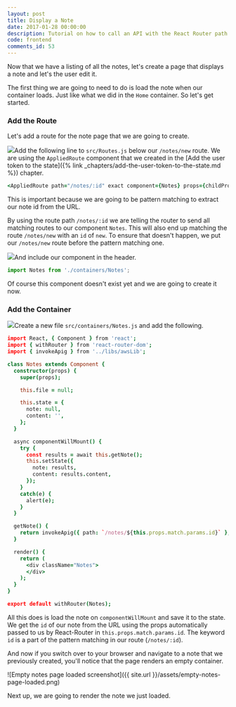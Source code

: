 ```yaml
---
layout: post
title: Display a Note
date: 2017-01-28 00:00:00
description: Tutorial on how to call an API with the React Router path parameter in your React.js app.
code: frontend
comments_id: 53
---
```


Now that we have a listing of all the notes, let's create a page that displays a note and let's the user edit it.

The first thing we are going to need to do is load the note when our container loads. Just like what we did in the `Home` container. So let's get started.

### Add the Route

Let's add a route for the note page that we are going to create.

<img class="code-marker" src="{{ site.url }}/assets/s.png" />Add the following line to `src/Routes.js` below our `/notes/new` route. We are using the `AppliedRoute` component that we created in the [Add the user token to the state]({% link _chapters/add-the-user-token-to-the-state.md %}) chapter.

``` coffee
<AppliedRoute path="/notes/:id" exact component={Notes} props={childProps} />
```

This is important because we are going to be pattern matching to extract our note id from the URL.

By using the route path `/notes/:id` we are telling the router to send all matching routes to our component `Notes`. This will also end up matching the route `/notes/new` with an `id` of `new`. To ensure that doesn't happen, we put our `/notes/new` route before the pattern matching one.

<img class="code-marker" src="{{ site.url }}/assets/s.png" />And include our component in the header.

``` javascript
import Notes from './containers/Notes';
```

Of course this component doesn't exist yet and we are going to create it now.

### Add the Container

<img class="code-marker" src="{{ site.url }}/assets/s.png" />Create a new file `src/containers/Notes.js` and add the following.

``` coffee
import React, { Component } from 'react';
import { withRouter } from 'react-router-dom';
import { invokeApig } from '../libs/awsLib';

class Notes extends Component {
  constructor(props) {
    super(props);

    this.file = null;

    this.state = {
      note: null,
      content: '',
    };
  }

  async componentWillMount() {
    try {
      const results = await this.getNote();
      this.setState({
        note: results,
        content: results.content,
      });
    }
    catch(e) {
      alert(e);
    }
  }

  getNote() {
    return invokeApig({ path: `/notes/${this.props.match.params.id}` }, this.props.userToken);
  }

  render() {
    return (
      <div className="Notes">
      </div>
    );
  }
}

export default withRouter(Notes);
```

All this does is load the note on `componentWillMount` and save it to the state. We get the `id` of our note from the URL using the props automatically passed to us by React-Router in `this.props.match.params.id`. The keyword `id` is a part of the pattern matching in our route (`/notes/:id`).

And now if you switch over to your browser and navigate to a note that we previously created, you'll notice that the page renders an empty container.

![Empty notes page loaded screenshot]({{ site.url }}/assets/empty-notes-page-loaded.png)

Next up, we are going to render the note we just loaded.
